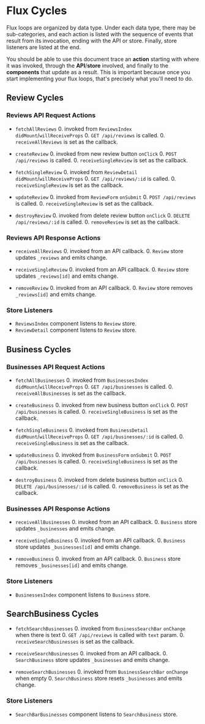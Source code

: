# Flux Cycles

Flux loops are organized by data type. Under each data type, there may
be sub-categories, and each action is listed with the sequence of events
that result from its invocation, ending with the API or store. Finally,
store listeners are listed at the end.

You should be able to use this document trace an **action** starting
with where it was invoked, through the **API**/**store** involved, and
finally to the **components** that update as a result. This is important
because once you start implementing your flux loops, that's precisely
what you'll need to do.


## Review Cycles

### Reviews API Request Actions

* `fetchAllReviews`
  0. invoked from `ReviewsIndex` `didMount`/`willReceiveProps`
  0. `GET /api/reviews` is called.
  0. `receiveAllReviews` is set as the callback.

* `createReview`
  0. invoked from new review button `onClick`
  0. `POST /api/reviews` is called.
  0. `receiveSingleReview` is set as the callback.

* `fetchSingleReview`
  0. invoked from `ReviewDetail` `didMount`/`willReceiveProps`
  0. `GET /api/reviews/:id` is called.
  0. `receiveSingleReview` is set as the callback.

* `updateReview`
  0. invoked from `ReviewForm` `onSubmit`
  0. `POST /api/reviews` is called.
  0. `receiveSingleReview` is set as the callback.

* `destroyReview`
  0. invoked from delete review button `onClick`
  0. `DELETE /api/reviews/:id` is called.
  0. `removeReview` is set as the callback.

### Reviews API Response Actions

* `receiveAllReviews`
  0. invoked from an API callback.
  0. `Review` store updates `_reviews` and emits change.

* `receiveSingleReview`
  0. invoked from an API callback.
  0. `Review` store updates `_reviews[id]` and emits change.

* `removeReview`
  0. invoked from an API callback.
  0. `Review` store removes `_reviews[id]` and emits change.

### Store Listeners

* `ReviewsIndex` component listens to `Review` store.
* `ReviewDetail` component listens to `Review` store.


## Business Cycles

### Businesses API Request Actions

* `fetchAllBusinesses`
  0. invoked from `BusinessesIndex` `didMount`/`willReceiveProps`
  0. `GET /api/businesses` is called.
  0. `receiveAllBusinesses` is set as the callback.

* `createBusiness`
  0. invoked from new business button `onClick`
  0. `POST /api/businesses` is called.
  0. `receiveSingleBusiness` is set as the callback.

* `fetchSingleBusiness`
  0. invoked from `BusinessDetail` `didMount`/`willReceiveProps`
  0. `GET /api/businesses/:id` is called.
  0. `receiveSingleBusiness` is set as the callback.

* `updateBusiness`
  0. invoked from `BusinessForm` `onSubmit`
  0. `POST /api/businesses` is called.
  0. `receiveSingleBusiness` is set as the callback.

* `destroyBusiness`
  0. invoked from delete business button `onClick`
  0. `DELETE /api/businesses/:id` is called.
  0. `removeBusiness` is set as the callback.

### Businesses API Response Actions

* `receiveAllBusinesses`
  0. invoked from an API callback.
  0. `Business` store updates `_businesses` and emits change.

* `receiveSingleBusiness`
  0. invoked from an API callback.
  0. `Business` store updates `_businesses[id]` and emits change.

* `removeBusiness`
  0. invoked from an API callback.
  0. `Business` store removes `_businesses[id]` and emits change.

### Store Listeners

* `BusinessesIndex` component listens to `Business` store.


## SearchBusiness Cycles

* `fetchSearchBusinesses`
  0. invoked from `BusinessSearchBar` `onChange` when there is text
  0. `GET /api/reviews` is called with `text` param.
  0. `receiveSearchBusinesses` is set as the callback.

* `receiveSearchBusinesses`
  0. invoked from an API callback.
  0. `SearchBusiness` store updates `_businesses` and emits change.

* `removeSearchBusinesses`
  0. invoked from `BusinessSearchBar` `onChange` when empty
  0. `SearchBusiness` store resets `_businesses` and emits change.

### Store Listeners

* `SearchBarBusinesses` component listens to `SearchBusiness` store.
